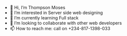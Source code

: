 - 👋 Hi, I’m Thompson Moses
- 👀 I’m interested in Server side web designing
- 🌱 I’m currently learning Full stack
- 💞️ I’m looking to collaborate with other web developers
- 📫 How to reach me: call on +234-817-1398-033

<!---
Thompson-Moses/Thompson-Moses is a ✨ special ✨ repository because its `README.md` (this file) appears on your GitHub profile.
You can click the Preview link to take a look at your changes.
--->
